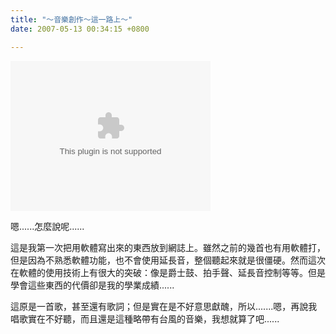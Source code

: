```yaml
---
title: "～音樂創作～這一路上～"
date: 2007-05-13 00:34:15 +0800

---
```

<object classid="CLSID:6BF52A52-394A-11d3-B153-00C04F79FAA6" codebase="http://www.microsoft.com/ntserver/netshow/download/en/nsmp2inf.cab#Version=5,1,51,415" id="msplayer" type="application/x-oleobject" standby="Loading Microsoft Media Player components..." name="msplayer" width="320" height="240"> 

 

 

 

 

 

 

 

 

 

 

 

 

 

 

 

 <embed src="http://9.mms.blog.xuite.net/9/a/8/f/10971305/blog_112520/dv/11570687/11570687.mp3" type="video/x-ms-wmv" width="320" height="240" autostart="1" showcontrols="0" autosize="0" animationatstart="1" clicktoplay="1" enablecontextmenu="0" enablepositioncontrols="1" enablefullscreencontrols="1" showaudiocontrols="1" showdisplay="0" showgotobar="0" showpositioncontrols="1" showstatusbar="1" showtracker="1"> </object>


嗯......怎麼說呢......



這是我第一次把用軟體寫出來的東西放到網誌上。雖然之前的幾首也有用軟體打，但是因為不熟悉軟體功能，也不會使用延長音，整個聽起來就是很僵硬。然而這次在軟體的使用技術上有很大的突破：像是爵士鼓、拍手聲、延長音控制等等。但是學會這些東西的代價卻是我的學業成績......



這原是一首歌，甚至還有歌詞；但是實在是不好意思獻醜，所以.......嗯，再說我唱歌實在不好聽，而且還是這種略帶有台風的音樂，我想就算了吧......






